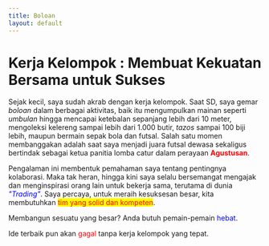 ```yaml
---
title: Boloan
layout: default
---
```


# Kerja Kelompok : Membuat Kekuatan Bersama untuk Sukses
Sejak kecil, saya sudah akrab dengan kerja kelompok. Saat SD, saya gemar _boloan_ dalam berbagai aktivitas, baik itu mengumpulkan mainan seperti _umbulan_ hingga mencapai ketebalan sepanjang lebih dari 10 meter, mengoleksi kelereng sampai lebih dari 1.000 butir, _tazos_ sampai 100 biji lebih, maupun bermain sepak bola dan futsal. Salah satu momen membanggakan adalah saat saya menjadi juara futsal dewasa sekaligus bertindak sebagai ketua panitia lomba catur dalam perayaan <span style="color:red; font-weight:bold">Agustusan</span>.

Pengalaman ini membentuk pemahaman saya tentang pentingnya kolaborasi. Maka tak heran, hingga kini saya selalu bersemangat mengajak dan menginspirasi orang lain untuk bekerja sama, terutama di dunia <span style="color:blue; font-style:italic">"Trading"</span>. Saya percaya, untuk meraih kesuksesan besar, kita membutuhkan <span style="color:red; background-color:yellow">tim yang solid dan kompeten</span>.

Membangun sesuatu yang besar? Anda butuh pemain-pemain <span style="color:blue">hebat</span>.

Ide terbaik pun akan <span style="color:red">gagal</span> tanpa kerja kelompok yang tepat.

  
  

